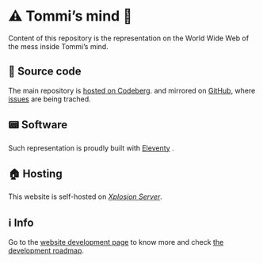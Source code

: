 # ⚠️ Tommi’s mind 🤯

Content of this repository is the representation on the World Wide Web of the mess inside Tommi’s mind.

## 👾 Source code

The main repository is [hosted on Codeberg](https://codeberg.org/tommi/tommi.space 'tommi.space on Codeberg'). and mirrored on [GitHub](https://github.com/xplosionmind/tommi.space 'tommi.space on GitHub'), where [issues](https://github.com/xplosiomind/tommi.space/issues 'tommi.space issues on GitHub') are being trached.

## 📟 Software

Such representation is proudly built with [Eleventy](https://11ty.dev 'Eleventy official website') .

## 🏠 Hosting

This website is self-hosted on [*Xplosion Server*](https://tommi.space/server 'Xplosion Server info on tommi.space').

## ℹ️  Info

Go to the [website development page](https://tommi.space/development 'Website development - tommi.space') to know more and check [the development roadmap](https://tommi.space/development#roadmap 'tommi.space development roadmap').

<!--## ♊️ Gemini

The wild troubles of my mind encompass the standard web: tommi.space is available also [through the Gemini protocol](gemini://tommi.space 'tommi.space Gemini version')-->